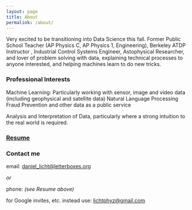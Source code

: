 ```yaml
---
layout: page
title: About
permalink: /about/
---
```


Very excited to be transitioning into Data Science this fall.
  Former Public School Teacher (AP Physics C, AP Physics 1, Engineering), Berkeley ATDP Instructor
  , Industrial Control Systems Engineer, Astophysical Researcher, and lover of problem solving with data, explaining technical processes to anyone interested, and helping machines learn to do new tricks.

### Professional Interests

Machine Learning:
  Particularly working with sensor, image and video data (including geophysical and satellite data)
  Natural Language Processing
  Fraud Prevention and other data as a public service

Analysis and Interpretation of Data, particularly where a strong intuition to the
real world is required.

### [Resume](https://resume.creddle.io/resume/c8aiqli09p4)

### Contact me

email: [daniel_licht@letterboxes.org](mailto:daniel_licht@letterboxes.org)

*or*

phone: *(see Resume above)*

for Google invites, etc. instead use:
[lichtphyz@gmail.com](mailto:lichtphyz@gmail.com)
